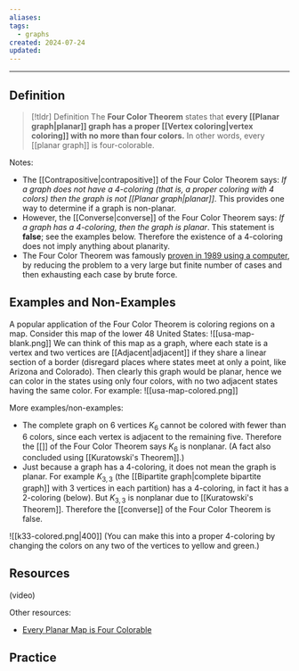 ```yaml
---
aliases: 
tags:
  - graphs
created: 2024-07-24
updated:
---
```

---
## Definition 

> [!tldr] Definition
> The **Four Color Theorem** states that **every [[Planar graph|planar]] graph has a proper [[Vertex coloring|vertex coloring]] with no more than four colors.** In other words, every [[planar graph]] is four-colorable. 

Notes: 
- The [[Contrapositive|contrapositive]] of the Four Color Theorem says: *If a graph does not have a 4-coloring (that is, a proper coloring with 4 colors) then the graph is not [[Planar graph|planar]]*. This provides one way to determine if a graph is non-planar. 
- However, the [[Converse|converse]] of the Four Color Theorem says: *If a graph has a 4-coloring, then the graph is planar*. This statement is **false**; see the examples below. Therefore the existence of a 4-coloring does not imply anything about planarity. 
- The Four Color Theorem was famously [proven in 1989 using a computer](http://www.ams.org/books/conm/098/), by reducing the problem to a very large but finite number of cases and then exhausting each case by brute force. 

## Examples and Non-Examples

A popular application of the Four Color Theorem is coloring regions on a map. Consider this map of the lower 48 United States: 
![[usa-map-blank.png]]
We can think of this map as a graph, where each state is a vertex and two vertices are [[Adjacent|adjacent]] if they share a linear section of a border (disregard places where states meet at only a point, like Arizona and Colorado). Then clearly this graph would be planar, hence we can color in the states using only four colors, with no two adjacent states having the same color. For example: 
![[usa-map-colored.png]]



More examples/non-examples:
- The complete graph on 6 vertices $K_6$ cannot be colored with fewer than 6 colors, since each vertex is adjacent to the remaining five. Therefore the [[]] of the Four Color Theorem says $K_6$ is nonplanar. (A fact also concluded using [[Kuratowski's Theorem]].)
- Just because a graph has a 4-coloring, it does not mean the graph is planar. For example $K_{3,3}$ (the [[Bipartite graph|complete bipartite graph]] with 3 vertices in each partition) has a 4-coloring, in fact it has a 2-coloring (below). But $K_{3,3}$ is nonplanar due to [[Kuratowski's Theorem]]. Therefore the [[converse]] of the Four Color Theorem is false. 

![[k33-colored.png|400]]
(You can make this into a proper 4-coloring by changing the colors on any two of the vertices to yellow and green.) 


## Resources 

(video)

Other resources: 
- [Every Planar Map is Four Colorable](http://www.ams.org/books/conm/098/) 

## Practice 
